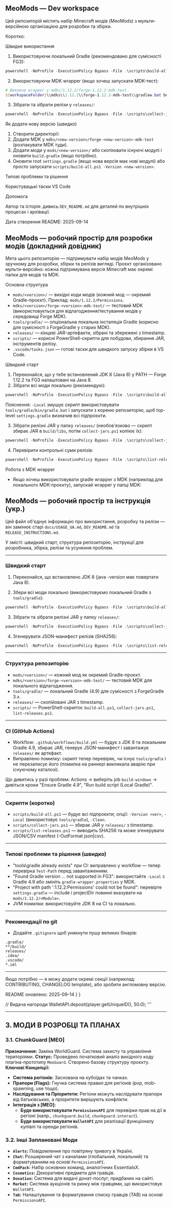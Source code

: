 ## MeoMods — Dev workspace

Цей репозиторій містить набір Minecraft модів (MeoMods) з мульти-версійною організацією для розробки та збірки.

Коротко:

Швидке використання
1) Використовуючи локальний Gradle (рекомендовано для сумісності FG3):

```powershell
powershell -NoProfile -ExecutionPolicy Bypass -File .\scripts\build-all.ps1 -Local -Version 1.12.2
```

2) Використовуючи MDK wrapper (якщо хочеш запускати MDK-тест):

```powershell
# Викличе wrapper у mdks/1.12.2/forge-1.12.2-mdk-test
${workspaceFolder}\\mdks\\1.12.2\\forge-1.12.2-mdk-test\\gradlew.bat build
```

3) Зібрати та зібрати релізи у `releases/`:

```powershell
powershell -NoProfile -ExecutionPolicy Bypass -File .\scripts\collect-jars.ps1 -Version 1.12.2
```

Як додати нову версію (швидко)
1. Створити директорії:
2. Додати MDK у `mdks/<new-version>/forge-<new-version>-mdk-test` (розпакувати MDK туди).
3. Додати моди у `mods/<new-version>/` або скопіювати існуючі модулі і оновити `build.gradle` (якщо потрібно).
4. Оновити root `settings.gradle` (якщо нова версія має нові модулі) або просто запускати `scripts/build-all.ps1 -Version <new-version>`.

Типові проблеми та рішення

Користувацькі таски VS Code

Допомога

Автор та історія: дивись `DEV_README.md` для деталей по внутрішніх процесах і архівації.

Дата створення README: 2025-09-14
## MeoMods — робочий простір для розробки модів (докладний довідник)

Мета цього репозиторію — підтримувати набір модів MeoMods у зручному для розробки, збірки та релізів вигляді. Проєкт організовано мульти-версійно: кожна підтримувана версія Minecraft має окремі папки для модів та MDK.

Основна структура
- `mods/<version>/` — вихідні коди модів (кожний мод — окремий Gradle-проєкт). Приклад: `mods/1.12.2/Permissions`.
- `mdks/<version>/forge-<version>-mdk-test/` — тестовий MDK (використовується для відлагодження/тестування модів у середовищі Forge MDK).
- `tools/gradle/` — опціональна локальна інсталяція Gradle (корисно для сумісності з ForgeGradle у старих MDK).
- `releases/` — кінцеві JAR-артефакти, зібрані та збережені з timestamp.
- `scripts/` — корисні PowerShell-скрипти для побудови, збирання JAR, інструментів релізу.
- `.vscode/tasks.json` — готові таски для швидкого запуску збірки в VS Code.

Швидкий старт
1) Переконайся, що у тебе встановлений JDK 8 (Java 8) у PATH — Forge 1.12.2 та FG3 налаштовані на Java 8.
2) Зібрати всі моди локально (рекомендую):

```powershell
powershell -NoProfile -ExecutionPolicy Bypass -File .\scripts\build-all.ps1 -Local -Version 1.12.2
```

Пояснення: `-Local` змушує скрипт використовувати `tools/gradle/bin/gradle.bat` і запускати з кореню репозиторію, щоб top-level `settings.gradle` визначив всі підпроєкти.

3) Зібрати релізні JAR у папку `releases/` (необов'язково — скрипт збирає JAR в `build/libs`, потім `collect-jars.ps1` копіює їх):

```powershell
powershell -NoProfile -ExecutionPolicy Bypass -File .\scripts\collect-jars.ps1 -Version 1.12.2
```

4) Перевірити контрольні суми релізів:

```powershell
powershell -NoProfile -ExecutionPolicy Bypass -File .\scripts\list-releases.ps1 -Version 1.12.2
```

Робота з MDK wrapper
- Якщо хочеш використовувати gradle wrapper з MDK (наприклад для локального MDK-проєкту), запускай wrapper у папці MDK:

## MeoMods — робочий простір та інструкція (укр.)

Цей файл об'єднує інформацію про використання, розробку та релізи — він замінює старі `docs/USAGE_UA.md`, `DEV_README.md` та `RELEASE_INSTRUCTIONS.md`.

У змісті: швидкий старт, структура репозиторію, інструкції для розробника, збірка, релізи та усунення проблем.

---

### Швидкий старт

1) Переконайся, що встановлено JDK 8 (java -version має повертати Java 8).

2) Збери всі моди локально (використовуємо локальний Gradle з `tools/gradle`):

```powershell
powershell -NoProfile -ExecutionPolicy Bypass -File .\scripts\build-all.ps1 -Local -Version 1.12.2
```

3) Зібрати та зібрати релізні JAR у папку `releases/`:

```powershell
powershell -NoProfile -ExecutionPolicy Bypass -File .\scripts\collect-jars.ps1 -Version 1.12.2
```

4) Згенерувати JSON-манифест релізів (SHA256):

```powershell
powershell -NoProfile -ExecutionPolicy Bypass -File .\scripts\list-releases.ps1 -Version 1.12.2 -OutFormat json
```

---

### Структура репозиторію

- `mods/<version>/` — кожний мод як окремий Gradle-проєкт.
- `mdks/<version>/forge-<version>-mdk-test/` — тестовий MDK для локального відлагодження.
- `tools/gradle/` — локальний Gradle (4.9) для сумісності з ForgeGradle 3.x.
- `releases/` — скопійовані JAR з timestamp.
- `scripts/` — PowerShell-скрипти: `build-all.ps1`, `collect-jars.ps1`, `list-releases.ps1`.

---

### CI (GitHub Actions)

- Workflow: `.github/workflows/build.yml` — будує з JDK 8 та локальним Gradle 4.9, збирає JAR, генерує JSON-манифест і завантажує `releases/` як артефакт.
- Виправлено помилку: скрипт тепер перевіряє, чи існує `tools/gradle` і не перезаписує його (помилка на раннері викликала аварію при існуючому каталозі).

Що дивитись у разі проблем: Actions → виберіть job `build-windows` → дивіться кроки "Ensure Gradle 4.9", "Run build script (Local Gradle)".

---

### Скрипти (коротко)

- `scripts/build-all.ps1` — будує всі підпроєкти; опції: `-Version <ver>`, `-Local` (використовує `tools/gradle`), `-Clean`.
- `scripts/collect-jars.ps1` — збирає JAR у `releases/` з timestamp.
- `scripts/list-releases.ps1` — виводить SHA256 та може згенерувати JSON/CSV manifest (-OutFormat json|csv).

---

### Типові проблеми та рішення (швидко)

- "tools\gradle already exists" при CI: виправлено у workflow — тепер перевірка `Test-Path` перед завантаженням.
- "Found Gradle version ... not supported in FG3": використайте `-Local` з Gradle 4.9 або змініть `gradle-wrapper.properties` у MDK.
- "Project with path ':1.12.2:Permissions' could not be found": перевірте `settings.gradle` — include і projectDir повинні вказувати на `mods/1.12.2/<Module>`.
- JVM помилки: використовуйте JDK 8 на CI та локально.

---

### Рекомендації по git

- Додайте `.gitignore` щоб уникнути пушу великих бінарів:

```
.gradle/
**/build/
releases/
.idea/
.vscode/
*.iml
```

---

Якщо потрібно — я можу додати окремі секції (наприклад: CONTRIBUTING, CHANGELOG template), або зробити англомовну версію.

README оновлено: 2025-09-14
    }
}

// Видача нагороди
WalletAPI.deposit(player.getUniqueID(), 50.0);
'''

---

## 3. МОДИ В РОЗРОБЦІ ТА ПЛАНАХ

### 3.1. ChunkGuard [MEO]

**Призначення:** Заміна WorldGuard. Система захисту та управління територіями.
**Статус:** Проведено початковий аналіз вихідного коду плагіна-прототипу `MeoGuard`. Створено базову структуру проєкту.
**Ключові Концепції:**
- **Система регіонів:** Заснована на кубоїдах та чанках.
- **Прапори (Flags):** Гнучка система правил для регіонів (pvp, mob-spawning, use тощо).
- **Наслідування та Пріоритети:** Регіони можуть наслідувати прапори від батьківських, а пріоритети вирішують конфлікти.
- **Інтеграція з [MEO]:**
    - **Буде використовувати `PermissionsAPI`** для перевірки прав на дії в регіоні (напр., `chunkguard.build`, `chunkguard.interact`).
    - **Буде використовувати `WalletAPI`** для реалізації функціоналу купівлі та оренди регіонів.

### 3.2. Інші Заплановані Моди

- **`Alerts`:** Повідомлення про повітряну тривогу в Україні.
- **`Chat`:** Розширений чат з каналами (глобальний, локальний) та форматуванням на основі `PermissionsAPI`.
- **`CmdPack`:** Набір основних команд, аналогічних EssentialsX.
- **`Cosmetics`:** Декоративні предмети для гравців.
- **`Donation`:** Система для видачі донат-послуг, придбаних на сайті.
- **`Market`:** Система аукціонів та ринку між гравцями, що використовує `WalletAPI`.
- **`Tab`:** Налаштування та форматування списку гравців (TAB) на основі `PermissionsAPI`.
